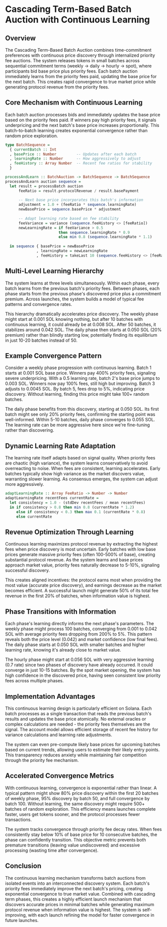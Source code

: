 # Cascading Term-Based Batch Auction with Continuous Learning

## Overview

The Cascading Term-Based Batch Auction combines time-commitment preferences with continuous price discovery through internalized priority fee auctions. The system releases tokens in small batches across sequential commitment terms (weekly → daily → hourly → spot), where participants bid base price plus priority fees. Each batch auction immediately learns from the priority fees paid, updating the base price for the next batch. This creates rapid convergence to true market price while generating protocol revenue from the priority fees.

## Core Mechanism with Continuous Learning

Each batch auction processes bids and immediately updates the base price based on the priority fees paid. If winners pay high priority fees, it signals underpricing and the next batch's base price increases proportionally. This batch-to-batch learning creates exponential convergence rather than random price exploration.

```purescript
type BatchSequence =
  { currentBatch :: Int
  , basePrice :: Number         -- Updates after each batch
  , learningRate :: Number      -- How aggressively to adjust
  , feeHistory :: Array Number  -- Recent fee ratios for stability
  }

processAndLearn :: BatchAuction -> BatchSequence -> BatchSequence
processAndLearn auction sequence =
  let result = processBatch auction
      feeRatio = result.protocolRevenue / result.basePayment
      
      -- Next base price incorporates this batch's information
      adjustment = 1.0 + (feeRatio * sequence.learningRate)
      newBasePrice = sequence.basePrice * adjustment
      
      -- Adapt learning rate based on fee stability
      feeVariance = variance (sequence.feeHistory <> [feeRatio])
      newLearningRate = if feeVariance > 0.5 
                        then sequence.learningRate * 0.9
                        else min 0.8 (sequence.learningRate * 1.1)
      
  in sequence { basePrice = newBasePrice
              , learningRate = newLearningRate
              , feeHistory = takeLast 10 (sequence.feeHistory <> [feeRatio]) }
```

## Multi-Level Learning Hierarchy

The system learns at three levels simultaneously. Within each phase, every batch learns from the previous batch's priority fees. Between phases, each phase starts from the previous phase's discovered price plus a commitment premium. Across launches, the system builds a model of typical fee patterns and convergence rates.

This hierarchy dramatically accelerates price discovery. The weekly phase might start at 0.001 SOL knowing nothing, but after 10 batches with continuous learning, it could already be at 0.008 SOL. After 50 batches, it stabilizes around 0.042 SOL. The daily phase then starts at 0.050 SOL (20% premium) rather than blindly starting low, potentially finding its equilibrium in just 10-20 batches instead of 50.

## Example Convergence Pattern

Consider a weekly phase progression with continuous learning. Batch 1 starts at 0.001 SOL base price. Winners pay 400% priority fees, signaling severe underpricing. With a 0.5 learning rate, batch 2's base price jumps to 0.003 SOL. Winners now pay 100% fees, still high but improving. Batch 3 adjusts to 0.0045 SOL. By batch 5, fees drop to 5%, indicating price discovery. Without learning, finding this price might take 100+ random batches.

The daily phase benefits from this discovery, starting at 0.050 SOL. Its first batch might see only 20% priority fees, confirming the starting point was well-informed. Within 5-10 batches, daily phase converges to 0.055 SOL. The learning rate can be more aggressive here since we're fine-tuning rather than discovering.

## Dynamic Learning Rate Adaptation

The learning rate itself adapts based on signal quality. When priority fees are chaotic (high variance), the system learns conservatively to avoid overreacting to noise. When fees are consistent, learning accelerates. Early batches typically show high variance as the market discovers value, warranting slower learning. As consensus emerges, the system can adjust more aggressively.

```purescript
adaptLearningRate :: Array FeeRatio -> Number -> Number
adaptLearningRate recentFees currentRate =
  let consistency = 1.0 - (stdDev recentFees / mean recentFees)
  in if consistency > 0.8 then min 0.8 (currentRate * 1.2)
     else if consistency < 0.3 then max 0.1 (currentRate * 0.8)
     else currentRate
```

## Revenue Optimization Through Learning

Continuous learning maximizes protocol revenue by extracting the highest fees when price discovery is most uncertain. Early batches with low base prices generate massive priority fees (often 100-500% of base), creating substantial protocol revenue. As the system learns and base prices approach market value, priority fees naturally decrease to 5-10%, signaling successful discovery.

This creates aligned incentives: the protocol earns most when providing the most value (accurate price discovery), and earnings decrease as the market becomes efficient. A successful launch might generate 50% of its total fee revenue in the first 20% of batches, when information value is highest.

## Phase Transitions with Information

Each phase's learning directly informs the next phase's parameters. The weekly phase might process 100 batches, converging from 0.001 to 0.042 SOL with average priority fees dropping from 200% to 5%. This pattern reveals both the price level (0.042) and market confidence (low final fees). The daily phase starts at 0.050 SOL with smaller batches and higher learning rate, knowing it's already close to market value.

The hourly phase might start at 0.056 SOL with very aggressive learning (0.7 rate) since two phases of discovery have already occurred. It could converge in just 10-15 batches. By the spot market opening, the system has high confidence in the discovered price, having seen consistent low priority fees across multiple phases.

## Implementation Advantages

This continuous learning design is particularly efficient on Solana. Each batch processes as a single transaction that reads the previous batch's results and updates the base price atomically. No external oracles or complex calculations are needed - the priority fees themselves are the signal. The account model allows efficient storage of recent fee history for variance calculations and learning rate adjustments.

The system can even pre-compute likely base prices for upcoming batches based on current trends, allowing users to estimate their likely entry points. This transparency reduces anxiety while maintaining fair competition through the priority fee mechanism.

## Accelerated Convergence Metrics

With continuous learning, convergence is exponential rather than linear. A typical pattern might show 80% price discovery within the first 20 batches of weekly phase, 95% discovery by batch 50, and full convergence by batch 100. Without learning, the same discovery might require 500+ batches of random exploration. This efficiency means launches complete faster, users get tokens sooner, and the protocol processes fewer transactions.

The system tracks convergence through priority fee decay rates. When fees consistently stay below 10% of base price for 10 consecutive batches, the phase can confidently transition. This objective metric prevents both premature transitions (leaving value undiscovered) and excessive processing (wasting time after convergence).

## Conclusion

The continuous learning mechanism transforms batch auctions from isolated events into an interconnected discovery system. Each batch's priority fees immediately improve the next batch's pricing, creating exponential convergence to true market value. Combined with cascading term phases, this creates a highly efficient launch mechanism that discovers accurate prices in minimal batches while generating maximum protocol revenue when information value is highest. The system is self-improving, with each launch refining the model for faster convergence in future launches.